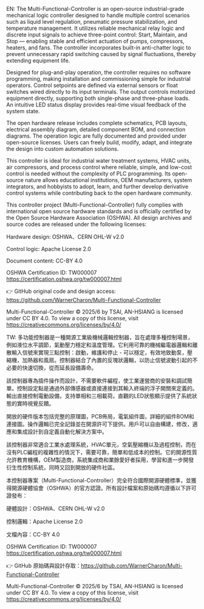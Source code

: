 EN:
The Multi-Functional-Controller is an open-source industrial-grade mechanical logic controller designed to handle multiple control scenarios such as liquid level regulation, pneumatic pressure stabilization, and temperature management. It utilizes reliable mechanical relay logic and discrete input signals to achieve three-point control: Start, Maintain, and Stop — enabling stable and efficient actuation of pumps, compressors, heaters, and fans. The controller incorporates built-in anti-chatter logic to prevent unnecessary rapid switching caused by signal fluctuations, thereby extending equipment life.

Designed for plug-and-play operation, the controller requires no software programming, making installation and commissioning simple for industrial operators. Control setpoints are defined via external sensors or float switches wired directly to its input terminals. The output controls motorized equipment directly, supporting both single-phase and three-phase loads. An intuitive LED status display provides real-time visual feedback of the system state.

The open hardware release includes complete schematics, PCB layouts, electrical assembly diagram, detailed component BOM, and connection diagrams. The operation logic are fully documented and provided under open-source licenses. Users can freely build, modify, adapt, and integrate the design into custom automation solutions.

This controller is ideal for industrial water treatment systems, HVAC units, air compressors, and process control where reliable, simple, and low-cost control is needed without the complexity of PLC programming. Its open-source nature allows educational institutions, OEM manufacturers, system integrators, and hobbyists to adopt, learn, and further develop derivative control systems while contributing back to the open hardware community.

This controller project (Multi-Functional-Controller) fully complies with international open source hardware standards and is officially certified by the Open Source Hardware Association (OSHWA). All design archives and source codes are released under the following licenses:

Hardware design: OSHWA、CERN OHL-W v2.0

Control logic: Apache License 2.0

Document content: CC-BY 4.0

OSHWA Certification ID: TW000007
https://certification.oshwa.org/tw000007.html

👉 GitHub original code and design access: https://github.com/WarnerCharon/Multi-Functional-Controller

Multi-Functional-Controller  © 2025/6 by TSAI, AN-HSIANG is licensed under CC BY 4.0. To view a copy of this license, visit https://creativecommons.org/licenses/by/4.0/

TW:
多功能控制器是一種開源工業級機械邏輯控制器，旨在處理多種控制場景，例如液位水平調節，氣動壓力穩定和溫度管理。它利用可靠的機械繼電器邏輯和離散輸入信號來實現三點控制：啟動，維護和停止 - 可以穩定，有效地致動泵，壓縮機，加熱器和風扇。控制器結合了內置的反塊狀邏輯，以防止信號波動引起的不必要的快速切換，從而延長設備壽命。

該控制器專為插件操作而設計，不需要軟件編程，使工業運營商的安裝和調試簡單。控制設定點是通過外部傳感器或直接連接到其輸入終端的浮子開關來定義的。輸出直接控制電動設備，支持單相和三相載荷。直觀的LED狀態顯示提供了系統狀態的實時視覺反饋。

開放的硬件版本包括完整的原理圖，PCB佈局，電氣組件圖，詳細的組件BOM和連接圖。操作邏輯已完全記錄並在開源許可下提供。用戶可以自由構建，修改，適應和集成設計到自定義自動化解決方案中。

該控制器非常適合工業水處理系統，HVAC單元，空氣壓縮機以及過程控制，而在沒有PLC編程的複雜性的情況下，需要可靠，簡單和低成本的控制。它的開源性質允許教育機構，OEM製造商，系統集成商和業餘愛好者採用，學習和進一步開發衍生性控制系統，同時又回到開放的硬件社區。

本控制器專案（Multi-Functional-Controller）完全符合國際開源硬體標準，並獲得開源硬體協會（OSHWA）的官方認證。所有設計檔案和原始碼均遵循以下許可證發布：

硬體設計：OSHWA、CERN OHL-W v2.0

控制邏輯：Apache License 2.0

文檔內容：CC-BY 4.0

OSHWA Certification ID: TW000007
https://certification.oshwa.org/tw000007.html

👉 GitHub 原始碼與設計存取：https://github.com/WarnerCharon/Multi-Functional-Controller

Multi-Functional-Controller  © 2025/6 by TSAI, AN-HSIANG is licensed under CC BY 4.0. To view a copy of this license, visit https://creativecommons.org/licenses/by/4.0/

